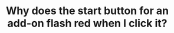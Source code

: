 ---
title: "Why does the start button for an add-on flash red when I click it?"
ha_category: Home Assistant
---